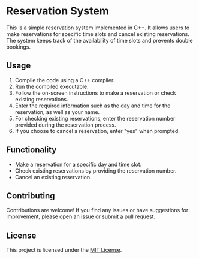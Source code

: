 # Reservation System

This is a simple reservation system implemented in C++. It allows users to make reservations for specific time slots and cancel existing reservations. The system keeps track of the availability of time slots and prevents double bookings.

## Usage

1. Compile the code using a C++ compiler.
2. Run the compiled executable.
3. Follow the on-screen instructions to make a reservation or check existing reservations.
4. Enter the required information such as the day and time for the reservation, as well as your name.
5. For checking existing reservations, enter the reservation number provided during the reservation process.
6. If you choose to cancel a reservation, enter "yes" when prompted.

## Functionality

- Make a reservation for a specific day and time slot.
- Check existing reservations by providing the reservation number.
- Cancel an existing reservation.

## Contributing

Contributions are welcome! If you find any issues or have suggestions for improvement, please open an issue or submit a pull request.

## License

This project is licensed under the [MIT License](LICENSE).
